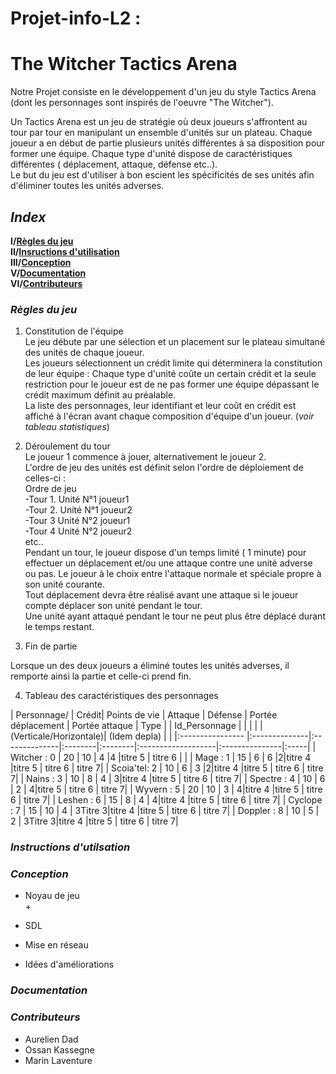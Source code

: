 # Projet-info-L2 : 

# **The Witcher Tactics Arena**

 Notre Projet consiste en le développement d'un jeu du style Tactics Arena (dont les personnages sont inspirés de l'oeuvre "The Witcher").

Un Tactics Arena est un jeu de stratégie où deux joueurs s'affrontent au tour par tour en manipulant un ensemble d'unités sur un plateau.
Chaque joueur a en début de partie plusieurs unités différentes à sa disposition pour former une équipe. Chaque type d'unité dispose de caractéristiques différentes ( déplacement, attaque, défense etc..).  
Le but du jeu est d'utiliser à bon escient les spécificités de ses unités afin d'éliminer toutes les unités adverses. 

## *Index*

 **I/[Règles du jeu](#Règlesdujeu)**  
 **II/[Insructions d'utilisation](#Instructionsd'utilisation)**  
 **III/[Conception](#Etapesdeconception)**  
 **V/[Documentation](#Documentation)**  
 **VI/[Contributeurs](#Contributeur)**  

 
 
 ### *Règles du jeu*
  
  1. Constitution de l'équipe  
    Le jeu débute par une sélection et un placement sur le plateau simultané des unités de chaque joueur.  
    Les joueurs sélectionnent un crédit limite qui déterminera la constitution de leur équipe : Chaque type d'unité coûte un   certain crédit et la seule restriction pour le joueur est de ne pas former une équipe dépassant le crédit maximum définit au préalable.  
    La liste des personnages, leur identifiant et leur coût en crédit est affiché à l'écran avant chaque composition d'équipe d'un joueur. (*voir tableau statistiques*)  
  2. Déroulement du tour  
    Le joueur 1 commence à jouer, alternativement le joueur 2.   
    L'ordre de jeu des unités est définit selon l'ordre de déploiement de celles-ci :   
    Ordre de jeu  
     -Tour 1. Unité N°1 joueur1  
     -Tour 2. Unité N°1 joueur2  
     -Tour 3 Unité N°2 joueur1  
     -Tour 4 Unité N°2 joueur2  
     etc..  
     Pendant un tour, le joueur dispose d'un temps limité ( 1 minute) pour effectuer un déplacement et/ou une attaque contre une unité adverse ou pas. Le joueur à le choix entre l'attaque normale et spéciale propre à son unité courante.  
     Tout déplacement devra être réalisé avant une attaque si le joueur compte déplacer son unité pendant le tour.  
     Une unité ayant attaqué pendant le tour ne peut plus être déplacé durant le temps restant.  
    
       

     
      
  3. Fin de partie 
  
   Lorsque un des deux joueurs a éliminé toutes les unités adverses, il remporte ainsi la partie et celle-ci prend fin.
  
  4. Tableau  des caractéristiques des personnages
  
   
  | Personnage/       | Crédit| Points de vie | Attaque | Défense | Portée déplacement    | Portée attaque | Type |
  | Id_Personnage     |               |               |         |         |(Verticale/Horizontale)| (Idem depla)   |      |
  |:----------------  |:--------------|:--------------|:--------|:--------|:-------------------|:---------------|:-----| 
  | Witcher : 0       |   20          |   10       | 4       |4  |titre 5             | titre 6        |      |
  | Mage    : 1       |   15          | 6         | 6       |2|titre 4 |titre 5 | titre 6 | titre 7|
  | Scoia'tel: 2      |     10        | 6        | 3   |2|titre 4 |titre 5 | titre 6 | titre 7| 
  | Nains   : 3       |       10      | 8         | 4   | 3|titre 4 |titre 5 | titre 6 | titre 7| 
  | Spectre : 4       |     10        | 6          | 2   | 4|titre 5 | titre 6 | titre 7| 
  | Wyvern  : 5       |    20         | 10        | 3   | 4|titre 4 |titre 5 | titre 6 | titre 7| 
  | Leshen  : 6         |    15       | 8         | 4   | 4|titre 4 |titre 5 | titre 6 | titre 7| 
  | Cyclope : 7        |    15        | 10        | 4   | 3Titre 3|titre 4 |titre 5 | titre 6 | titre 7| 
  | Doppler : 8        |    10        | 5          | 2    | 3Titre 3|titre 4 |titre 5 | titre 6 | titre 7| 
  
  ### *Instructions d'utilsation*  
  
  
  
  ### *Conception*   
  
  + Noyau de jeu  
        +  
   
  + SDL  
   
  + Mise en réseau  
   
  + Idées d'améliorations  
    
  
  
  
  
  ### *Documentation*  
  
  ### *Contributeurs*  
  
  + Aurelien Dad
  + Ossan Kassegne
  + Marin Laventure
  
  
  
  
  
 
  
 
 
 



